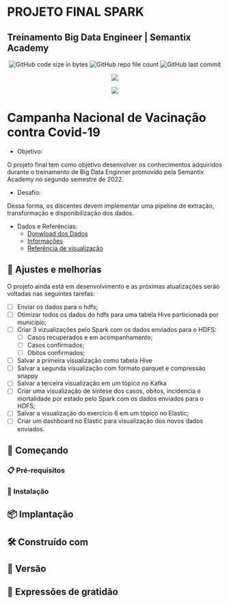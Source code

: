 # PROJETO FINAL SPARK
## Treinamento Big Data Engineer | Semantix Academy

<p align="center">
<img alt="GitHub code size in bytes"  src="https://img.shields.io/github/languages/code-size/rafaelladuarte/covid_big_data_enginner_semantix_final_project?style=plastic">
<img alt="GitHub repo file count"  src="https://img.shields.io/github/directory-file-count/rafaelladuarte/covid_big_data_enginner_semantix_final_project?style=plastic">
<img alt="GitHub last commit"  src="https://img.shields.io/github/last-commit/rafaelladuarte/covid_big_data_enginner_semantix_final_project?style=plastic">
</p>

<p align="center">
<img src="https://raw.githubusercontent.com/rafaelladuarte/Big_Data_Engineer_Sematix/main/images/logo_semantix.png"/>
</p>

<p align="center">
<img src="https://img.shields.io/static/v1?label=Status&message=Em_Andamento&color=orange&style=for-the-badge"/>
</p>

# Campanha Nacional de Vacinação contra Covid-19

- Objetivo: 

O projeto final tem como objetivo desenvolver os conhecimentos adquiridos durante o treinamento de Big Data Enginner promovido pela Semantix Academy no segundo semestre de 2022.

- Desafio: 

Dessa forma, os discentes devem implementar  uma pipeline de extração, transformação e disponibilização dos dados.

- Dados e Referências: 
    - [Donwload dos Dados](https://mobileapps.saude.gov.br/esus-vepi/files/unAFkcaNDeXajurGB7LChj8SgQYS2ptm/04bd3419b22b9cc5c6efac2c6528100d_HIST_PAINEL_COVIDBR_06jul2021.rar)
    - [Informações](https://opendatasus.saude.gov.br/dataset/covid-19-vacinacao)
    - [Referência de visualização](https://covid.saude.gov.br/)


## 🔎 Ajustes e melhorias

O projeto ainda está em desenvolvimento e as próximas atualizações serão voltadas nas seguintes tarefas:

- [ ] Enviar os dados para o hdfs;
- [ ] Otimizar todos os dados do hdfs para uma tabela Hive particionada por
município;
- [ ] Criar 3 vizualizações pelo Spark com os dados enviados para o HDFS:
   - [ ] Casos recuperados e em acompanhamento;
   - [ ] Casos confirmados;
   - [ ] Obitos confirmados;
- [ ] Salvar a primeira visualização como tabela Hive
- [ ] Salvar a segunda visualização com formato parquet e compressão snappy
- [ ] Salvar a terceira visualização em um tópico no Kafka
- [ ] Criar uma visualização de sintese dos casos, obitos, incidencia e mortalidade por estado pelo Spark com os dados enviados para o HDFS;
- [ ] Salvar a visualização do exercício 6 em um tópico no Elastic;
- [ ] Criar um dashboard no Elastic para visualização dos novos dados enviados.

## 🚀 Começando

### 📋 Pré-requisitos

### 🔧 Instalação

## 📦 Implantação

## 🛠️ Construído com

## 📌 Versão

## 🎁 Expressões de gratidão


